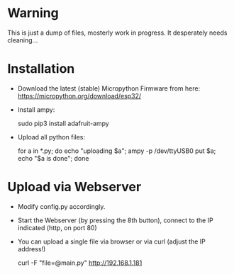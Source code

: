 # Warning
This is just a dump of files, mosterly work in progress. It desperately needs cleaning...


# Installation
 - Download the latest (stable) Micropython Firmware from here: https://micropython.org/download/esp32/
 - Install ampy:

    sudo pip3 install adafruit-ampy

 - Upload all python files:

    for a in *.py; do echo "uploading $a"; ampy -p /dev/ttyUSB0 put $a; echo "$a is done"; done


# Upload via Webserver
 - Modify config.py accordingly.
 - Start the Webserver (by pressing the 8th button), connect to the IP indicated (http, on port 80)
 - You can upload a single file via browser or via curl (adjust the IP address!)

   curl -F "file=@main.py" http://192.168.1.181 

